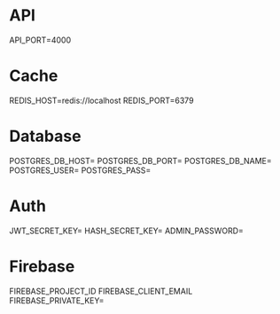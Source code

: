 # API
API_PORT=4000

# Cache
REDIS_HOST=redis://localhost
REDIS_PORT=6379

# Database
POSTGRES_DB_HOST=
POSTGRES_DB_PORT=
POSTGRES_DB_NAME=
POSTGRES_USER=
POSTGRES_PASS=

# Auth
JWT_SECRET_KEY=
HASH_SECRET_KEY=
ADMIN_PASSWORD=
# Firebase
FIREBASE_PROJECT_ID
FIREBASE_CLIENT_EMAIL
FIREBASE_PRIVATE_KEY=